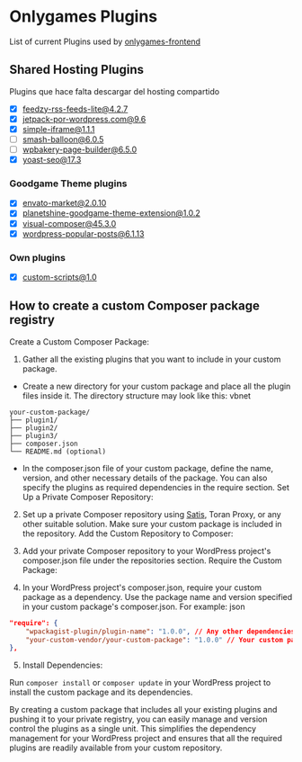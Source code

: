 # Onlygames Plugins

List of current Plugins used by [onlygames-frontend](https://github.com/onlygames-latam/onlygames-frontend)

## Shared Hosting Plugins

Plugins que hace falta descargar del hosting compartido

- [x] feedzy-rss-feeds-lite@4.2.7
- [x] jetpack-por-wordpress.com@9.6
- [x] simple-iframe@1.1.1
- [ ] smash-balloon@6.0.5
- [ ] wpbakery-page-builder@6.5.0
- [x] yoast-seo@17.3

### Goodgame Theme plugins

- [x] envato-market@2.0.10
- [x] planetshine-goodgame-theme-extension@1.0.2
- [x] visual-composer@45.3.0
- [x] wordpress-popular-posts@6.1.13

### Own plugins

- [x] custom-scripts@1.0

## How to create a custom Composer package registry

Create a Custom Composer Package:

1. Gather all the existing plugins that you want to include in your custom package.

- Create a new directory for your custom package and place all the plugin files inside it. The directory structure may look like this:
  vbnet

```
your-custom-package/
├── plugin1/
├── plugin2/
├── plugin3/
├── composer.json
└── README.md (optional)
```

- In the composer.json file of your custom package, define the name, version, and other necessary details of the package. You can also specify the plugins as required dependencies in the require section.
  Set Up a Private Composer Repository:

2. Set up a private Composer repository using [Satis](https://github.com/composer/satis), Toran Proxy, or any other suitable solution.
   Make sure your custom package is included in the repository.
   Add the Custom Repository to Composer:

3. Add your private Composer repository to your WordPress project's composer.json file under the repositories section.
   Require the Custom Package:

4. In your WordPress project's composer.json, require your custom package as a dependency. Use the package name and version specified in your custom package's composer.json.
   For example:
   json

```json
"require": {
    "wpackagist-plugin/plugin-name": "1.0.0", // Any other dependencies from wpackagist.org
    "your-custom-vendor/your-custom-package": "1.0.0" // Your custom package
},
```

5. Install Dependencies:

Run `composer install` or `composer update` in your WordPress project to install the custom package and its dependencies.

By creating a custom package that includes all your existing plugins and pushing it to your private registry, you can easily manage and version control the plugins as a single unit. This simplifies the dependency management for your WordPress project and ensures that all the required plugins are readily available from your custom repository.
